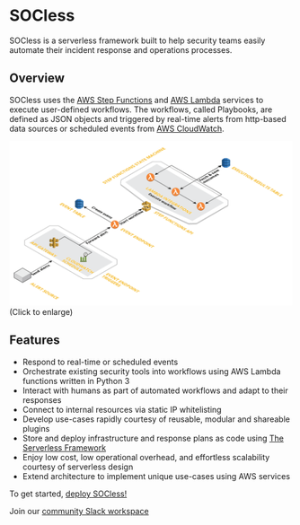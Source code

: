 # SOCless

SOCless is a serverless framework built to help security teams easily automate their incident response and operations processes.

## Overview
SOCless uses the [AWS Step Functions](https://aws.amazon.com/step-functions/) and [AWS Lambda](https://aws.amazon.com/lambda/) services to execute user-defined workflows. The workflows, called Playbooks, are defined as JSON objects and triggered by real-time alerts from http-based data sources or scheduled events from [AWS CloudWatch](https://aws.amazon.com/cloudwatch).

[![SOCless Base Architecture](imgs/socless-base-architecture.png)](imgs/socless-base-architecture.png)
(Click to enlarge)

## Features
- Respond to real-time or scheduled events
- Orchestrate existing security tools into workflows using AWS Lambda functions written in Python 3
- Interact with humans as part of automated workflows and adapt to their responses
- Connect to internal resources via static IP whitelisting
- Develop use-cases rapidly courtesy of reusable, modular and shareable plugins
- Store and deploy infrastructure and response plans as code using [The Serverless Framework](https://serverless.com)
- Enjoy low cost, low operational overhead, and effortless scalability courtesy of serverless design
- Extend architecture to implement unique use-cases using AWS services


To get started, [deploy SOCless!](deploying-socless)

Join our [community Slack workspace](https://join.slack.com/t/socless/shared_invite/enQtODA3ODEzNzcwNDgxLTBiYjVjYjI4ODI4YTY5YzM4OWRlYjQ1Yzg4M2EzMGUzMGMyYThlN2U5NTI5OWIwZWE1ZTcwNjA2MjgyZDRmMjg)